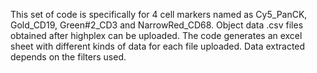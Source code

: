 This set of code is specifically for 4 cell markers named as Cy5_PanCK, Gold_CD19, Green#2_CD3 and NarrowRed_CD68. Object data .csv files obtained after highplex can be uploaded. The code generates an excel sheet with different kinds of data for each file uploaded. Data extracted depends on the filters used. 
